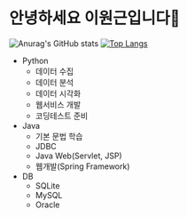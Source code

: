 # 안녕하세요 이원근입니다👋

<div align="center"></div>

![Anurag's GitHub stats](https://github-readme-stats.vercel.app/api?username=lwg1421&show_icons=true&theme=dark)
[![Top Langs](https://github-readme-stats.vercel.app/api/top-langs/?username=lwg1421&layout=compact&theme=dark)](https://github.com/lwg1421/github-readme-stats)
- Python
  - 데이터 수집
  - 데이터 분석
  - 데이터 시각화
  - 웹서비스 개발
  - 코딩테스트 준비
- Java
  - 기본 문법 학습
  - JDBC
  - Java Web(Servlet, JSP)
  - 웹개발(Spring Framework)
- DB
  - SQLite
  - MySQL
  - Oracle

